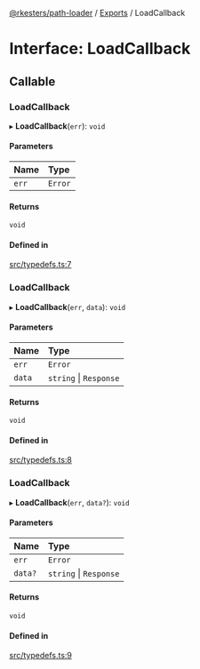 [@rkesters/path-loader](../README.md) / [Exports](../modules.md) / LoadCallback

# Interface: LoadCallback

## Callable

### LoadCallback

▸ **LoadCallback**(`err`): `void`

#### Parameters

| Name | Type |
| :------ | :------ |
| `err` | `Error` |

#### Returns

`void`

#### Defined in

[src/typedefs.ts:7](https://github.com/rkesters/path-loader/blob/f2003c2/src/typedefs.ts#L7)

### LoadCallback

▸ **LoadCallback**(`err`, `data`): `void`

#### Parameters

| Name | Type |
| :------ | :------ |
| `err` | `Error` |
| `data` | `string` \| `Response` |

#### Returns

`void`

#### Defined in

[src/typedefs.ts:8](https://github.com/rkesters/path-loader/blob/f2003c2/src/typedefs.ts#L8)

### LoadCallback

▸ **LoadCallback**(`err`, `data?`): `void`

#### Parameters

| Name | Type |
| :------ | :------ |
| `err` | `Error` |
| `data?` | `string` \| `Response` |

#### Returns

`void`

#### Defined in

[src/typedefs.ts:9](https://github.com/rkesters/path-loader/blob/f2003c2/src/typedefs.ts#L9)
